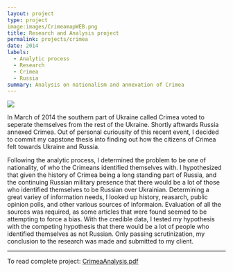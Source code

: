 ```yaml
---
layout: project
type: project
image:images/CrimeamapWEB.png
title: Research and Analysis project
permalink: projects/crimea
date: 2014
labels:
  - Analytic process
  - Research
  - Crimea
  - Russia
summary: Analysis on nationalism and annexation of Crimea
---
```


<img class="ui image" src="{{ site.baseurl }}/images/CrimeamapWEB.png">

In March of 2014 the southern part of Ukraine called Crimea voted to seperate themselves from the rest of the Ukraine. Shortly aftwards Russia annexed Crimea. Out of personal curiousity of this recent event, I decided to commit my capstone thesis into finding out how the citizens of Crimea felt towards Ukraine and Russia.

Following the analytic process, I determined the problem to be one of nationality, of who the Crimeans identified themselves with.
I hypothesized that given the history of Crimea being a long standing part of Russia, and the continuing Russian military presence that there would be a lot of those who identified themselves to be Russian over Ukrainian.
Determining a great variey of information needs, I looked up history, reasarch, public opinion polls, and other various sources of informaion.
Evaluation of all the sources was required, as some articles that were found seemed to be attempting to force a bias.
With the credible data, I tested my hypothesis with the competing hypothesis that there would be a lot of people who identified themselves as not Russian.
Only passing scrutinization, my conclusion to the research was made and submitted to my client. 

</pre>

<hr>

To read complete project: <a href="https://github.com/kodayv/Analysis/blob/master/CrimeaAnalysis.pdf"><i class="large github icon "></i>CrimeaAnalysis.pdf</a>
